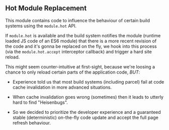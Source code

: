 ## Hot Module Replacement

This module contains code to influence the behaviour of certain
build systems using the `module.hot` API.

If `module.hot` is available and the build system notifies the 
module (runtime loaded JS code of an ES6 module) that there is a
more recent revision of the code and it's gonna be replaced
on the fly, we hook into this process 
(via the `module.hot.accept` interceptor callback) and trigger 
a hard site reload.

This might seem counter-intuitive at first-sight, because we're 
loosing a chance to only reload certain parts of the application 
code, *BUT*:

- Experience told us that most build systems (including parcel) 
fail at code cache invalidation in more advanced situations.

- When cache invalidation goes wrong (sometimes) then it 
leads to utterly hard to find "Heisenbugs".

- So we decided to prioritize the developer experience and a 
guaranteed stable (deterministic) on-the-fly code update 
and accept the full page refresh behaviour.